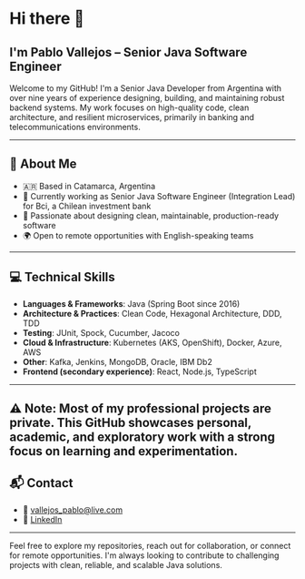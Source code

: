 # Hi there 👋

## I'm Pablo Vallejos – Senior Java Software Engineer

Welcome to my GitHub! I'm a Senior Java Developer from Argentina with over nine years of experience designing, building, and maintaining robust backend systems. My work focuses on high-quality code, clean architecture, and resilient microservices, primarily in banking and telecommunications environments.

---

## 🚀 About Me

- 🇦🇷 Based in Catamarca, Argentina
- 💼 Currently working as Senior Java Software Engineer (Integration Lead) for Bci, a Chilean investment bank
- 🎯 Passionate about designing clean, maintainable, production-ready software
- 🌍 Open to remote opportunities with English-speaking teams

---

## 💻 Technical Skills

- **Languages & Frameworks**: Java (Spring Boot since 2016)
- **Architecture & Practices**: Clean Code, Hexagonal Architecture, DDD, TDD
- **Testing**: JUnit, Spock, Cucumber, Jacoco
- **Cloud & Infrastructure**: Kubernetes (AKS, OpenShift), Docker, Azure, AWS
- **Other**: Kafka, Jenkins, MongoDB, Oracle, IBM Db2
- **Frontend (secondary experience)**: React, Node.js, TypeScript

---
⚠️ Note: Most of my professional projects are private. This GitHub showcases personal, academic, and exploratory work with a strong focus on learning and experimentation.
---
## 📬 Contact

- 📧 [vallejos_pablo@live.com](mailto:vallejos_pablo@live.com)
- 💼 [LinkedIn](https://www.linkedin.com/in/pablo-vallejos-ing)

---

Feel free to explore my repositories, reach out for collaboration, or connect for remote opportunities. I'm always looking to contribute to challenging projects with clean, reliable, and scalable Java solutions.
